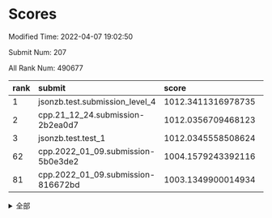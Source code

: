 # Scores

Modified Time: 2022-04-07 19:02:50

Submit Num: 207

All Rank Num: 490677

| rank |               submit               |       score        |       sigma        | pk_num |
| :--- | :--------------------------------- | :----------------- | :----------------- | :----- |
| 1    | jsonzb.test.submission_level_4     | 1012.3411316978735 | 0.8031901874076917 | 9486   |
| 2    | cpp.21_12_24.submission-2b2ea0d7   | 1012.0356709468123 | 0.7998745076065018 | 9483   |
| 3    | jsonzb.test.test_1                 | 1012.0345558508624 | 0.7948764951593428 | 9485   |
| 62   | cpp.2022_01_09.submission-5b0e3de2 | 1004.1579243392116 | 0.7237426029805154 | 9478   |
| 81   | cpp.2022_01_09.submission-816672bd | 1003.1349900014934 | 0.7081167770076242 | 9488   |


<details>
<summary>全部</summary>

| rank |                 submit                 |       score        |       sigma        | pk_num |
| :--- | :------------------------------------- | :----------------- | :----------------- | :----- |
| 1    | jsonzb.test.submission_level_4         | 1012.3411316978735 | 0.8031901874076917 | 9486   |
| 2    | cpp.21_12_24.submission-2b2ea0d7       | 1012.0356709468123 | 0.7998745076065018 | 9483   |
| 3    | jsonzb.test.test_1                     | 1012.0345558508624 | 0.7948764951593428 | 9485   |
| 4    | gobigger.level_3.submission_level_3_17 | 1011.6760496321683 | 0.7772998587790974 | 9481   |
| 5    | gobigger.level_3.submission_level_3_36 | 1011.2821731425161 | 0.7850225764348818 | 9480   |
| 6    | gobigger.level_3.submission_level_3_35 | 1011.2372120013143 | 0.7723343314862741 | 9485   |
| 7    | gobigger.level_3.submission_level_3_23 | 1011.1900262683405 | 0.7733243973296411 | 9481   |
| 8    | gobigger.level_3.submission_level_3_41 | 1011.1736168130361 | 0.7829893239038648 | 9483   |
| 9    | gobigger.level_3.submission_level_3_45 | 1010.9990671582538 | 0.7681959322147937 | 9479   |
| 10   | gobigger.level_3.submission_level_3_8  | 1010.7157835478796 | 0.7693297408356574 | 9483   |
| 11   | gobigger.level_3.submission_level_3_10 | 1010.7055778490013 | 0.761426000057816  | 9479   |
| 12   | gobigger.level_3.submission_level_3_32 | 1010.6840345515398 | 0.7667911109764954 | 9482   |
| 13   | gobigger.level_3.submission_level_3_39 | 1010.6559308218664 | 0.7757258350714155 | 9486   |
| 14   | gobigger.level_3.submission_level_3_21 | 1010.5740118846703 | 0.7774704500082402 | 9480   |
| 15   | gobigger.level_3.submission_level_3_30 | 1010.5723804169791 | 0.7777898927520911 | 9483   |
| 16   | gobigger.level_3.submission_level_3_47 | 1010.4431872564301 | 0.7462470144945879 | 9481   |
| 17   | gobigger.level_3.submission_level_3_3  | 1010.3972260481515 | 0.7512700101074603 | 9481   |
| 18   | gobigger.level_3.submission_level_3_40 | 1010.3970442572016 | 0.75502212485454   | 9483   |
| 19   | gobigger.level_3.submission_level_3_25 | 1010.3817250837358 | 0.7718149903773344 | 9483   |
| 20   | gobigger.level_3.submission_level_3_27 | 1010.3163259017934 | 0.751821735451493  | 9481   |
| 21   | gobigger.level_3.submission_level_3_14 | 1010.1788496284114 | 0.7662995965597779 | 9483   |
| 22   | gobigger.level_3.submission_level_3_12 | 1010.1656081754955 | 0.7579762387985894 | 9484   |
| 23   | gobigger.level_3.submission_level_3_44 | 1010.1632244826121 | 0.763406135563326  | 9481   |
| 24   | gobigger.level_3.submission_level_3_16 | 1010.090792180084  | 0.7613825279040969 | 9485   |
| 25   | gobigger.level_3.submission_level_3_15 | 1010.0425039080316 | 0.7687114690140555 | 9482   |
| 26   | gobigger.level_3.submission_level_3_11 | 1010.0246799826567 | 0.7537319311999782 | 9483   |
| 27   | gobigger.level_3.submission_level_3_4  | 1009.9230641956203 | 0.7724562963771661 | 9482   |
| 28   | gobigger.level_3.submission_level_3_9  | 1009.8811243028991 | 0.7462492798334035 | 9477   |
| 29   | gobigger.level_3.submission_level_3_43 | 1009.8294191143864 | 0.7719515608930957 | 9480   |
| 30   | gobigger.level_3.submission_level_3_26 | 1009.8171280983353 | 0.7630659858581477 | 9479   |
| 31   | gobigger.level_3.submission_level_3_5  | 1009.794420257701  | 0.7735192896158962 | 9479   |
| 32   | gobigger.level_3.submission_level_3_13 | 1009.7206611529018 | 0.7528688605356528 | 9481   |
| 33   | gobigger.level_3.submission_level_3_29 | 1009.637774799707  | 0.7433761619209891 | 9472   |
| 34   | gobigger.level_3.submission_level_3_19 | 1009.6255472282093 | 0.7598562295792991 | 9484   |
| 35   | gobigger.level_3.submission_level_3_24 | 1009.4670413111434 | 0.7431632229468108 | 9480   |
| 36   | gobigger.level_3.submission_level_3_48 | 1009.4197446600776 | 0.7649581111201268 | 9480   |
| 37   | gobigger.level_3.submission_level_3_49 | 1009.4177920226897 | 0.7512765870287215 | 9483   |
| 38   | gobigger.level_3.submission_level_3_20 | 1009.4130175383349 | 0.7581502729419931 | 9484   |
| 39   | gobigger.level_3.submission_level_3_46 | 1009.412920190784  | 0.7541542050074763 | 9483   |
| 40   | gobigger.level_3.submission_level_3_38 | 1009.4039116119784 | 0.7473213633601894 | 9481   |
| 41   | gobigger.level_3.submission_level_3_18 | 1009.3967029314504 | 0.7343945023105672 | 9483   |
| 42   | gobigger.level_3.submission_level_3_2  | 1009.3585750371832 | 0.7397113787968729 | 9480   |
| 43   | gobigger.level_3.submission_level_3_37 | 1009.3327646950981 | 0.7701300239763123 | 9481   |
| 44   | gobigger.level_3.submission_level_3_6  | 1009.2360367528785 | 0.7578155780965611 | 9481   |
| 45   | gobigger.level_3.submission_level_3_28 | 1009.1113069285539 | 0.7359296888544055 | 9483   |
| 46   | gobigger.level_3.submission_level_3_0  | 1009.1093994629816 | 0.7608900077140822 | 9480   |
| 47   | gobigger.level_3.submission_level_3_42 | 1008.8752635515519 | 0.7423452156861181 | 9485   |
| 48   | gobigger.level_3.submission_level_3_22 | 1008.7895027273207 | 0.7557454032602732 | 9485   |
| 49   | gobigger.level_3.submission_level_3_31 | 1008.7888825723439 | 0.7465693421251998 | 9482   |
| 50   | gobigger.level_3.submission_level_3_33 | 1008.788456166179  | 0.7444171088371994 | 9484   |
| 51   | gobigger.level_3.submission_level_3_7  | 1008.6829005094506 | 0.7447094018730226 | 9477   |
| 52   | gobigger.level_3.submission_level_3_1  | 1008.663006489491  | 0.7283568798216792 | 9481   |
| 53   | gobigger.level_3.submission_level_3_34 | 1008.0092424281032 | 0.7495256617076055 | 9478   |
| 54   | gobigger.level_1.submission_level_1_48 | 1005.131267194042  | 0.7200189072041521 | 9486   |
| 55   | gobigger.level_1.submission_level_1_35 | 1004.6418122553306 | 0.7217656627131988 | 9482   |
| 56   | gobigger.level_1.submission_level_1_18 | 1004.5347937209708 | 0.7345391642373242 | 9484   |
| 57   | gobigger.level_1.submission_level_1_43 | 1004.4096224389378 | 0.7041402787013191 | 9484   |
| 58   | gobigger.level_1.submission_level_1_27 | 1004.3902773542383 | 0.7079852774874086 | 9481   |
| 59   | gobigger.level_1.submission_level_1_45 | 1004.3219387942441 | 0.722819299399019  | 9480   |
| 60   | gobigger.level_1.submission_level_1_11 | 1004.2129118062553 | 0.7122274605696615 | 9480   |
| 61   | gobigger.level_1.submission_level_1_25 | 1004.1641239385284 | 0.714911538283889  | 9481   |
| 62   | cpp.2022_01_09.submission-5b0e3de2     | 1004.1579243392116 | 0.7237426029805154 | 9478   |
| 63   | gobigger.level_1.submission_level_1_16 | 1003.8796977265979 | 0.7076156236285365 | 9484   |
| 64   | gobigger.level_1.submission_level_1_2  | 1003.8675456803232 | 0.7113468959226977 | 9485   |
| 65   | gobigger.level_1.submission_level_1_30 | 1003.8110230454602 | 0.7195116490293182 | 9479   |
| 66   | gobigger.level_1.submission_level_1_49 | 1003.7747728703463 | 0.721887444462581  | 9485   |
| 67   | gobigger.level_1.submission_level_1_23 | 1003.7686545405695 | 0.7228032472567116 | 9482   |
| 68   | gobigger.level_1.submission_level_1_10 | 1003.6746156814215 | 0.715521264197787  | 9485   |
| 69   | gobigger.level_1.submission_level_1_38 | 1003.6339214373301 | 0.7198167359317266 | 9479   |
| 70   | gobigger.level_1.submission_level_1_39 | 1003.6321501164903 | 0.7249024525216009 | 9479   |
| 71   | gobigger.level_1.submission_level_1_20 | 1003.5478466127704 | 0.7180173709029841 | 9482   |
| 72   | gobigger.level_1.submission_level_1_31 | 1003.4840233039394 | 0.7084587833435022 | 9485   |
| 73   | gobigger.level_1.submission_level_1_17 | 1003.4232106077566 | 0.7152367521979509 | 9483   |
| 74   | gobigger.level_1.submission_level_1_28 | 1003.3852232230464 | 0.7213671342203501 | 9486   |
| 75   | gobigger.level_1.submission_level_1_6  | 1003.3133527503278 | 0.7172470767366851 | 9481   |
| 76   | gobigger.level_1.submission_level_1_46 | 1003.2569529584914 | 0.7133536610721007 | 9481   |
| 77   | gobigger.level_1.submission_level_1_34 | 1003.2477265625021 | 0.7096217974095436 | 9484   |
| 78   | gobigger.level_1.submission_level_1_9  | 1003.2467322146377 | 0.7136349133443615 | 9487   |
| 79   | gobigger.level_1.submission_level_1_19 | 1003.2397882234163 | 0.7143295728561377 | 9480   |
| 80   | gobigger.level_1.submission_level_1_29 | 1003.2164526987946 | 0.7169561266216927 | 9485   |
| 81   | cpp.2022_01_09.submission-816672bd     | 1003.1349900014934 | 0.7081167770076242 | 9488   |
| 82   | gobigger.level_1.submission_level_1_7  | 1003.1187918412486 | 0.7253768015657887 | 9483   |
| 83   | gobigger.level_1.submission_level_1_15 | 1003.0869158662184 | 0.7053056994749568 | 9486   |
| 84   | gobigger.level_1.submission_level_1_1  | 1003.0741190999155 | 0.7235468428013958 | 9481   |
| 85   | gobigger.level_1.submission_level_1_36 | 1003.034794835403  | 0.7037613942827825 | 9481   |
| 86   | gobigger.level_1.submission_level_1_8  | 1002.9825976873657 | 0.7105801887907949 | 9480   |
| 87   | gobigger.level_1.submission_level_1_14 | 1002.9361281029616 | 0.7153672686656932 | 9489   |
| 88   | gobigger.level_1.submission_level_1_41 | 1002.9167700980425 | 0.7099998026857525 | 9486   |
| 89   | gobigger.level_1.submission_level_1_12 | 1002.79991444488   | 0.718939678393661  | 9478   |
| 90   | gobigger.level_1.submission_level_1_21 | 1002.7864562506136 | 0.7083014259349356 | 9481   |
| 91   | gobigger.level_1.submission_level_1_22 | 1002.6432772133606 | 0.7165450224128553 | 9479   |
| 92   | gobigger.level_1.submission_level_1_44 | 1002.641574683098  | 0.7150356804866401 | 9483   |
| 93   | gobigger.level_1.submission_level_1_33 | 1002.6322100734834 | 0.7154417524769136 | 9484   |
| 94   | gobigger.level_1.submission_level_1_5  | 1002.6100099857151 | 0.7078863757716464 | 9482   |
| 95   | gobigger.level_1.submission_level_1_24 | 1002.6094342649308 | 0.7209390955420786 | 9484   |
| 96   | gobigger.level_1.submission_level_1_40 | 1002.5695002961745 | 0.7149162329638551 | 9477   |
| 97   | gobigger.level_1.submission_level_1_42 | 1002.5044906950819 | 0.721784614097379  | 9480   |
| 98   | gobigger.level_1.submission_level_1_32 | 1002.2787417050771 | 0.7093256678330976 | 9477   |
| 99   | gobigger.level_1.submission_level_1_3  | 1002.2462865566021 | 0.7113599305613708 | 9484   |
| 100  | gobigger.level_1.submission_level_1_4  | 1002.0394543903958 | 0.7210927831617594 | 9479   |
| 101  | gobigger.level_1.submission_level_1_37 | 1001.9603783948438 | 0.7067552790364566 | 9480   |
| 102  | gobigger.level_1.submission_level_1_13 | 1001.9490114215689 | 0.7114923168737893 | 9484   |
| 103  | gobigger.level_1.submission_level_1_0  | 1001.89167035625   | 0.7149132860250772 | 9483   |
| 104  | gobigger.level_1.submission_level_1_47 | 1001.8228677520073 | 0.7144967664367997 | 9478   |
| 105  | gobigger.level_1.submission_level_1_26 | 1001.3653563155799 | 0.7200880333665474 | 9479   |
| 106  | gobigger.random.submission_random_8    | 997.5792790855646  | 0.7007730944305356 | 9483   |
| 107  | gobigger.random.submission_random_12   | 997.2593733698143  | 0.7008807109309444 | 9478   |
| 108  | gobigger.random.submission_random_37   | 997.2509367559655  | 0.7012081029610461 | 9485   |
| 109  | gobigger.random.submission_random_20   | 997.2265534889796  | 0.704747926318064  | 9481   |
| 110  | gobigger.random.submission_random_43   | 996.9662047943767  | 0.7121409906075947 | 9480   |
| 111  | gobigger.random.submission_random_33   | 996.901847493566   | 0.7125712135710149 | 9483   |
| 112  | gobigger.random.submission_random_38   | 996.9009484115652  | 0.7201720239334514 | 9483   |
| 113  | gobigger.random.submission_random_29   | 996.741264528343   | 0.7172518380073449 | 9479   |
| 114  | gobigger.random.submission_random_2    | 996.724797839219   | 0.705018533315759  | 9483   |
| 115  | gobigger.random.submission_random_49   | 996.7176919505521  | 0.7032316885393266 | 9481   |
| 116  | gobigger.random.submission_random_22   | 996.7124473880998  | 0.7135548821294926 | 9479   |
| 117  | gobigger.random.submission_random_10   | 996.6977025087298  | 0.7043851304736519 | 9485   |
| 118  | gobigger.random.submission_random_4    | 996.6217825957693  | 0.7132630559362877 | 9488   |
| 119  | gobigger.random.submission_random_27   | 996.6005347150327  | 0.7155902004069208 | 9479   |
| 120  | gobigger.random.submission_random_47   | 996.5316038706479  | 0.7211047437679714 | 9477   |
| 121  | gobigger.random.submission_random_28   | 996.5173877376551  | 0.7196328838006029 | 9480   |
| 122  | gobigger.random.submission_random_18   | 996.51311768867    | 0.7017684549917906 | 9482   |
| 123  | gobigger.random.submission_random_5    | 996.5009740400252  | 0.7060976715631672 | 9485   |
| 124  | gobigger.random.submission_random_3    | 996.4872825435818  | 0.7107286703308757 | 9482   |
| 125  | gobigger.random.submission_random_17   | 996.4867030330871  | 0.7020789014143138 | 9482   |
| 126  | gobigger.random.submission_random_32   | 996.4632605444725  | 0.7036046511745774 | 9480   |
| 127  | gobigger.random.submission_random_21   | 996.4601920790747  | 0.700618355154042  | 9482   |
| 128  | gobigger.random.submission_random_23   | 996.4399773993069  | 0.712733964548183  | 9481   |
| 129  | gobigger.random.submission_random_39   | 996.2586697232458  | 0.7115172184953332 | 9481   |
| 130  | gobigger.random.submission_random_36   | 996.2418390207855  | 0.7136638095374186 | 9482   |
| 131  | gobigger.random.submission_random_44   | 996.149117850633   | 0.7145952785346351 | 9480   |
| 132  | gobigger.random.submission_random_14   | 996.0645834478238  | 0.6987639963061743 | 9483   |
| 133  | gobigger.random.submission_random_26   | 996.0491159290972  | 0.7104030571166029 | 9485   |
| 134  | gobigger.random.submission_random_15   | 996.0275931135902  | 0.7076273129336983 | 9483   |
| 135  | gobigger.random.submission_random_11   | 995.9437890609895  | 0.7055897342137201 | 9483   |
| 136  | gobigger.random.submission_random_24   | 995.9369002139813  | 0.7157663777728688 | 9483   |
| 137  | gobigger.random.submission_random_7    | 995.8694520502041  | 0.720824675426796  | 9477   |
| 138  | gobigger.random.submission_random_16   | 995.8668096526319  | 0.7242592597200814 | 9483   |
| 139  | gobigger.random.submission_random_46   | 995.8666943605217  | 0.7082908935261012 | 9481   |
| 140  | gobigger.random.submission_random_25   | 995.7521874151761  | 0.7158902860322481 | 9480   |
| 141  | gobigger.random.submission_random_0    | 995.6331331733072  | 0.7098982892962129 | 9480   |
| 142  | gobigger.random.submission_random_35   | 995.5354525537156  | 0.7163998846200529 | 9482   |
| 143  | gobigger.random.submission_random_40   | 995.4783585309738  | 0.7058339917875076 | 9484   |
| 144  | gobigger.random.submission_random_30   | 995.4458860168869  | 0.7194433365003012 | 9482   |
| 145  | gobigger.random.submission_random_34   | 995.4046642259209  | 0.7158805420905544 | 9481   |
| 146  | gobigger.random.submission_random_31   | 995.3877418669279  | 0.6985229747806755 | 9479   |
| 147  | gobigger.random.submission_random_48   | 995.3600266329925  | 0.7084960817364764 | 9484   |
| 148  | gobigger.random.submission_random_45   | 995.2488755844781  | 0.7081478936085497 | 9480   |
| 149  | gobigger.random.submission_random_42   | 995.2469252485387  | 0.717831618362466  | 9478   |
| 150  | gobigger.random.submission_random_41   | 995.0819827598966  | 0.7089528211306355 | 9484   |
| 151  | gobigger.random.submission_random_9    | 995.0280077909418  | 0.7194203383965906 | 9481   |
| 152  | gobigger.random.submission_random_13   | 994.9051852186776  | 0.7215926769541335 | 9481   |
| 153  | gobigger.random.submission_random_1    | 994.8278632023871  | 0.7099067218876365 | 9482   |
| 154  | gobigger.random.submission_random_6    | 994.7642334394616  | 0.72692119239093   | 9487   |
| 155  | gobigger.random.submission_random_19   | 994.6728367643243  | 0.7223193671833333 | 9481   |
| 156  | gobigger.level_2.submission_level_2_25 | 994.631193991318   | 0.7320689708353278 | 9485   |
| 157  | gobigger.level_2.submission_level_2_1  | 993.9770631856206  | 0.7341618270792606 | 9479   |
| 158  | gobigger.level_2.submission_level_2_40 | 993.9341461616982  | 0.7268780949114868 | 9478   |
| 159  | gobigger.level_2.submission_level_2_24 | 993.7939377058585  | 0.7288896471289494 | 9480   |
| 160  | gobigger.level_2.submission_level_2_44 | 993.7563734088473  | 0.7351977453660383 | 9480   |
| 161  | gobigger.level_2.submission_level_2_15 | 993.7301883810364  | 0.7390486043184074 | 9479   |
| 162  | gobigger.level_2.submission_level_2_42 | 993.5180294392629  | 0.7204677114511626 | 9480   |
| 163  | gobigger.level_2.submission_level_2_22 | 993.4364518298154  | 0.7424070232867963 | 9482   |
| 164  | gobigger.level_2.submission_level_2_11 | 993.4103368145359  | 0.7438519405983718 | 9477   |
| 165  | gobigger.level_2.submission_level_2_23 | 993.3552982685604  | 0.7315655857635283 | 9483   |
| 166  | gobigger.level_2.submission_level_2_4  | 993.2211292136898  | 0.7379989063977556 | 9478   |
| 167  | gobigger.level_2.submission_level_2_33 | 993.1995411778582  | 0.7229059191833056 | 9478   |
| 168  | gobigger.level_2.submission_level_2_16 | 992.9864975867292  | 0.7363654420696363 | 9482   |
| 169  | gobigger.level_2.submission_level_2_20 | 992.9467672774646  | 0.7462062272964344 | 9482   |
| 170  | gobigger.level_2.submission_level_2_14 | 992.8481721229556  | 0.7488079412419895 | 9487   |
| 171  | gobigger.level_2.submission_level_2_2  | 992.8129069050254  | 0.7556497635181958 | 9484   |
| 172  | gobigger.level_2.submission_level_2_7  | 992.799901339715   | 0.7364443398580858 | 9480   |
| 173  | gobigger.level_2.submission_level_2_12 | 992.7394864159058  | 0.7318049950888678 | 9485   |
| 174  | gobigger.level_2.submission_level_2_28 | 992.6552321462481  | 0.7449979249206109 | 9487   |
| 175  | gobigger.level_2.submission_level_2_13 | 992.6397439263634  | 0.7504449605247165 | 9478   |
| 176  | gobigger.level_2.submission_level_2_38 | 992.6304394315849  | 0.7333797480837854 | 9485   |
| 177  | gobigger.level_2.submission_level_2_21 | 992.6206264656608  | 0.7382150387529298 | 9480   |
| 178  | gobigger.level_2.submission_level_2_35 | 992.5458061104342  | 0.738234802253092  | 9482   |
| 179  | gobigger.level_2.submission_level_2_39 | 992.4443825512034  | 0.7350670764607284 | 9480   |
| 180  | gobigger.level_2.submission_level_2_3  | 992.3741233995017  | 0.7683310064124171 | 9480   |
| 181  | gobigger.level_2.submission_level_2_34 | 992.3111392771697  | 0.7448297610030661 | 9484   |
| 182  | gobigger.level_2.submission_level_2_45 | 992.2573924351841  | 0.7242957993229118 | 9484   |
| 183  | gobigger.level_2.submission_level_2_31 | 992.1589378358594  | 0.7481873301288771 | 9484   |
| 184  | gobigger.level_2.submission_level_2_8  | 992.1497858430596  | 0.7570306238386564 | 9475   |
| 185  | gobigger.level_2.submission_level_2_18 | 992.1322917649857  | 0.7401334104320666 | 9487   |
| 186  | gobigger.level_2.submission_level_2_30 | 992.0936627543956  | 0.7512380520492218 | 9484   |
| 187  | gobigger.level_2.submission_level_2_49 | 992.0157419921914  | 0.7517734125496033 | 9481   |
| 188  | gobigger.level_2.submission_level_2_19 | 991.9102853383436  | 0.7427309223763017 | 9481   |
| 189  | gobigger.level_2.submission_level_2_27 | 991.8882565237217  | 0.7522461981970461 | 9480   |
| 190  | gobigger.level_2.submission_level_2_26 | 991.8313902375899  | 0.7423991162418262 | 9484   |
| 191  | gobigger.level_2.submission_level_2_47 | 991.8087180852646  | 0.7652906988705488 | 9477   |
| 192  | gobigger.level_2.submission_level_2_5  | 991.6892741916944  | 0.7406023679931906 | 9477   |
| 193  | gobigger.level_2.submission_level_2_48 | 991.684125713588   | 0.7526417783638829 | 9482   |
| 194  | gobigger.level_2.submission_level_2_9  | 991.6397899369002  | 0.7503290192500794 | 9481   |
| 195  | gobigger.level_2.submission_level_2_46 | 991.5579170941552  | 0.7653684168473537 | 9481   |
| 196  | gobigger.level_2.submission_level_2_41 | 991.457672286245   | 0.749077549270396  | 9488   |
| 197  | gobigger.level_2.submission_level_2_37 | 991.3241398857101  | 0.7627989233571066 | 9478   |
| 198  | gobigger.level_2.submission_level_2_17 | 991.2248413576468  | 0.7423717323920421 | 9485   |
| 199  | gobigger.level_2.submission_level_2_10 | 991.173809608339   | 0.7638117218798512 | 9476   |
| 200  | gobigger.level_2.submission_level_2_0  | 991.1555130632787  | 0.7663787387012677 | 9478   |
| 201  | gobigger.level_2.submission_level_2_29 | 991.1513944550335  | 0.7412201382285093 | 9481   |
| 202  | gobigger.level_2.submission_level_2_43 | 990.9301446591369  | 0.7484558365286017 | 9481   |
| 203  | gobigger.level_2.submission_level_2_36 | 990.9151053329108  | 0.7704178686476453 | 9478   |
| 204  | gobigger.level_2.submission_level_2_6  | 990.6396963576209  | 0.7649936323159415 | 9479   |
| 205  | gobigger.level_2.submission_level_2_32 | 990.2212715353565  | 0.7571917776832502 | 9480   |
| 206  | gobigger.none.submission_none_0        | 978.1097184885858  | 1.3103489580581122 | 9485   |
| 207  | gobigger.none.submission_none_1        | 975.596565421164   | 1.5709952776491727 | 9482   |

</details>